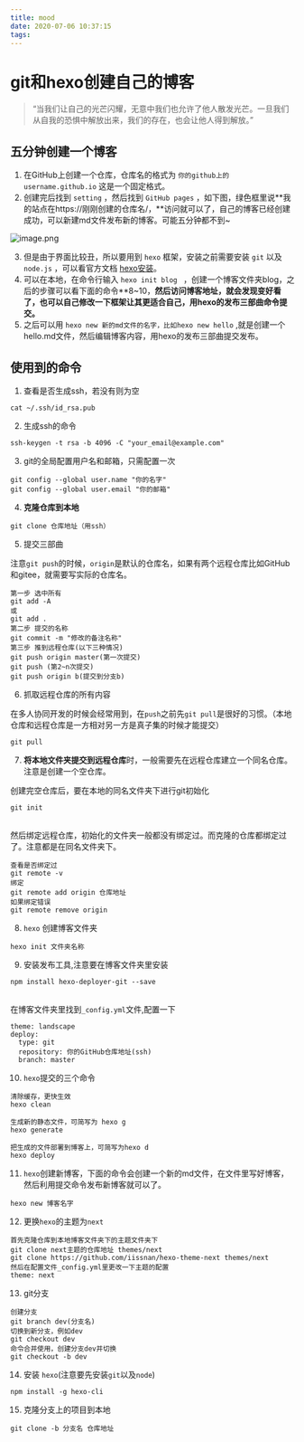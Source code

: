 ```yaml
---
title: mood
date: 2020-07-06 10:37:15
tags:
---
```

# git和hexo创建自己的博客

> “当我们让自己的光芒闪耀，无意中我们也允许了他人散发光芒。一旦我们从自我的恐惧中解放出来，我们的存在，也会让他人得到解放。”
> 


<a name="XT0Fc"></a>
## 五分钟创建一个博客

1. 在GitHub上创建一个仓库，仓库名的格式为 `你的github上的username.github.io` 这是一个固定格式。
1. 创建完后找到 `setting` ，然后找到 `GitHub pages` ，如下图，绿色框里说**我的站点在https://刚刚创建的仓库名/，**访问就可以了，自己的博客已经创建成功，可以新建md文件发布新的博客。可能五分钟都不到~

![image.png](https://cdn.nlark.com/yuque/0/2020/png/564594/1594008365269-8ebd39f6-f5b5-40d9-ab0b-6f18b4045a5a.png#align=left&display=inline&height=300&margin=%5Bobject%20Object%5D&name=image.png&originHeight=462&originWidth=1148&size=39017&status=done&style=none&width=746)

3. 但是由于界面比较丑，所以要用到 `hexo` 框架，安装之前需要安装 `git` 以及 `node.js` ，可以看官方文档 [hexo安装](https://hexo.io/zh-cn/docs/)。
3. 可以在本地，在命令行输入 `hexo init blog ` ，创建一个博客文件夹blog，之后的步骤可以看下面的命令**8~10，**然后访问博客地址，就会发现变好看了，也可以自己修改一下框架让其更适合自己，用hexo的发布三部曲命令提交。**
3. 之后可以用  `hexo new 新的md文件的名字，比如hexo new hello` ,就是创建一个hello.md文件，然后编辑博客内容，用hexo的发布三部曲提交发布。 
<a name="9Ail6"></a>
## 使用到的命令


1. 查看是否生成ssh，若没有则为空<br />
```
cat ~/.ssh/id_rsa.pub
```


2. 生成ssh的命令<br />
```
ssh-keygen -t rsa -b 4096 -C "your_email@example.com"
```


3. git的全局配置用户名和邮箱，只需配置一次<br />
```
git config --global user.name "你的名字"
git config --global user.email "你的邮箱"
```


4. **克隆仓库到本地**<br />
```
git clone 仓库地址（用ssh）
```


5. 提交三部曲<br />

注意`git push`的时候，`origin`是默认的仓库名，如果有两个远程仓库比如GitHub和gitee，就需要写实际的仓库名。
```
第一步 选中所有
git add -A
或
git add .
第二步 提交的名称
git commit -m "修改的备注名称"
第三步 推到远程仓库(以下三种情况)
git push origin master(第一次提交)
git push (第2~n次提交)
git push origin b(提交到分支b)
```


6. 抓取远程仓库的所有内容<br />

在多人协同开发的时候会经常用到，在`push`之前先`git pull`是很好的习惯。（本地仓库和远程仓库是一方相对另一方是真子集的时候才能提交）
```
git pull
```


7. **将本地文件夹提交到远程仓库**时，一般需要先在远程仓库建立一个同名仓库。注意是创建一个空仓库。<br />

创建完空仓库后，要在本地的同名文件夹下进行git初始化
```
git init
```

<br />然后绑定远程仓库，初始化的文件夹一般都没有绑定过。而克隆的仓库都绑定过了。注意都是在同名文件夹下。
```
查看是否绑定过
git remote -v
绑定
git remote add origin 仓库地址
如果绑定错误
git remote remove origin
```


8. `hexo` 创建博客文件夹
```
hexo init 文件夹名称
```


9. 安装发布工具,注意要在博客文件夹里安装<br />
```
npm install hexo-deployer-git --save
```

<br />在博客文件夹里找到`_config.yml`文件,配置一下
```
theme: landscape
deploy:
  type: git
  repository: 你的GitHub仓库地址(ssh)
  branch: master
```


10. `hexo`提交的三个命令<br />
```
清除缓存，更快生效
hexo clean
```
```
生成新的静态文件，可简写为 hexo g
hexo generate
```
```
把生成的文件部署到博客上，可简写为hexo d
hexo deploy
```


11. `hexo`创建新博客，下面的命令会创建一个新的md文件，在文件里写好博客，然后利用提交命令发布新博客就可以了。<br />
```
hexo new 博客名字
```


12. 更换`hexo`的主题为`next`<br />
```
首先克隆仓库到本地博客文件夹下的主题文件夹下
git clone next主题的仓库地址 themes/next
git clone https://github.com/iissnan/hexo-theme-next themes/next
然后在配置文件_config.yml里更改一下主题的配置
theme: next
```


13. git分支<br />
```
创建分支
git branch dev(分支名)
切换到新分支，例如dev
git checkout dev
命令合并使用，创建分支dev并切换
git checkout -b dev
```


14. 安装 `hexo`(注意要先安装`git`以及`node`)
```
npm install -g hexo-cli
```


15. 克隆分支上的项目到本地
```
git clone -b 分支名 仓库地址
```



